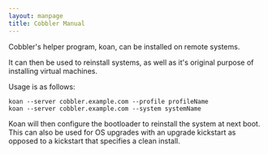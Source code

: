```yaml
---
layout: manpage
title: Cobbler Manual
---
```

Cobbler's helper program, koan, can be installed on remote systems.

It can then be used to reinstall systems, as well as it's original purpose of installing virtual machines.

Usage is as follows:

    koan --server cobbler.example.com --profile profileName
    koan --server cobbler.example.com --system systemName

Koan will then configure the bootloader to reinstall the system at next boot.  This can also be used for OS upgrades with an upgrade kickstart as opposed to a kickstart that specifies a clean install.

